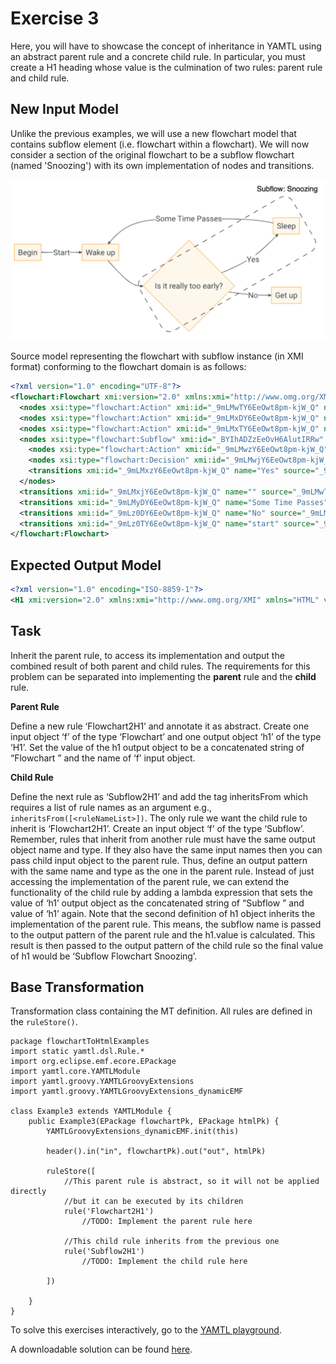 # Exercise 3

Here, you will have to showcase the concept of inheritance in YAMTL using an abstract parent rule and a concrete child rule. In particular, you must create a H1 heading whose value is the culmination of two rules: parent rule and child rule.

## New Input Model

Unlike the previous examples, we will use a new flowchart model that contains subflow element (i.e. flowchart within a flowchart). We will now consider a section of the original flowchart to be a subflow flowchart (named 'Snoozing') with its own implementation of nodes and transitions.

![Wakeup flowchart with Subflow](../assets/images/wakeup-with-subflow.png)


Source model representing the flowchart with subflow instance (in XMI format) conforming to the flowchart domain is as follows:

``` xml
<?xml version="1.0" encoding="UTF-8"?>
<flowchart:Flowchart xmi:version="2.0" xmlns:xmi="http://www.omg.org/XMI" xmlns:xsi="http://www.w3.org/2001/XMLSchema-instance" xmlns:flowchart="flowchart" xmi:id="_9mLMwDY6EeOwt8pm-kjW_Q" name="Wakeup">
  <nodes xsi:type="flowchart:Action" xmi:id="_9mLMwTY6EeOwt8pm-kjW_Q" name="Wake up" outgoing="_9mLMxjY6EeOwt8pm-kjW_Q" incoming="_9mLMyDY6EeOwt8pm-kjW_Q _9mLz0TY6EeOwt8pm-kjW_Q"/>
  <nodes xsi:type="flowchart:Action" xmi:id="_9mLMxDY6EeOwt8pm-kjW_Q" name="Get up" incoming="_9mLz0DY6EeOwt8pm-kjW_Q"/>
  <nodes xsi:type="flowchart:Action" xmi:id="_9mLMxTY6EeOwt8pm-kjW_Q" name="begin" outgoing="_9mLz0TY6EeOwt8pm-kjW_Q"/>
  <nodes xsi:type="flowchart:Subflow" xmi:id="_BYIhADZzEeOvH6AlutIRRw" name="Snoozing">
    <nodes xsi:type="flowchart:Action" xmi:id="_9mLMwzY6EeOwt8pm-kjW_Q" name="Sleep" outgoing="_9mLMyDY6EeOwt8pm-kjW_Q" incoming="_9mLMxzY6EeOwt8pm-kjW_Q"/>
    <nodes xsi:type="flowchart:Decision" xmi:id="_9mLMwjY6EeOwt8pm-kjW_Q" name="Is it really too early?" outgoing="_9mLMxzY6EeOwt8pm-kjW_Q _9mLz0DY6EeOwt8pm-kjW_Q" incoming="_9mLMxjY6EeOwt8pm-kjW_Q"/>
    <transitions xmi:id="_9mLMxzY6EeOwt8pm-kjW_Q" name="Yes" source="_9mLMwjY6EeOwt8pm-kjW_Q" target="_9mLMwzY6EeOwt8pm-kjW_Q"/>
  </nodes>
  <transitions xmi:id="_9mLMxjY6EeOwt8pm-kjW_Q" name="" source="_9mLMwTY6EeOwt8pm-kjW_Q" target="_9mLMwjY6EeOwt8pm-kjW_Q"/>
  <transitions xmi:id="_9mLMyDY6EeOwt8pm-kjW_Q" name="Some Time Passes" source="_9mLMwzY6EeOwt8pm-kjW_Q" target="_9mLMwTY6EeOwt8pm-kjW_Q"/>
  <transitions xmi:id="_9mLz0DY6EeOwt8pm-kjW_Q" name="No" source="_9mLMwjY6EeOwt8pm-kjW_Q" target="_9mLMxDY6EeOwt8pm-kjW_Q"/>
  <transitions xmi:id="_9mLz0TY6EeOwt8pm-kjW_Q" name="start" source="_9mLMxTY6EeOwt8pm-kjW_Q" target="_9mLMwTY6EeOwt8pm-kjW_Q"/>
</flowchart:Flowchart>
```

## Expected Output Model

``` xml
<?xml version="1.0" encoding="ISO-8859-1"?>
<H1 xmi:version="2.0" xmlns:xmi="http://www.omg.org/XMI" xmlns="HTML" value="Subflow Flowchart Snoozing"/>
```

## Task

Inherit the parent rule, to access its implementation and output the combined result of both parent and child rules. The requirements for this problem can be separated into implementing the **parent** rule and the **child** rule.

**Parent Rule**

Define a new rule ‘Flowchart2H1’ and annotate it as abstract. Create one input object ‘f’ of the type ‘Flowchart’ and one output object ‘h1’ of the type ‘H1’. Set the value of the h1 output object to be a concatenated string of “Flowchart ” and the name of ‘f’ input object.

**Child Rule**

Define the next rule as ‘Subflow2H1’ and add the tag inheritsFrom which requires a list of rule names as an argument e.g., `inheritsFrom([<ruleNameList>])`. The only rule we want the child rule to inherit is ‘Flowchart2H1’. Create an input object ‘f’ of the type ‘Subflow’. Remember, rules that inherit from another rule must have the same output object name and type. If they also have the same input names then you can pass child input object to the parent rule. Thus, define an output pattern with the same name and type as the one in the parent rule. Instead of just accessing the implementation of the parent rule, we can extend the functionality of the child rule by adding a lambda expression that sets the value of ‘h1’ output object as the concatenated string of  “Subflow ” and value of ‘h1’ again. Note that the second definition of h1 object inherits the implementation of the parent rule. This means, the subflow name is passed to the output pattern of the parent rule and the h1.value is calculated. This result is then passed to the output pattern of the child rule so the final value of h1 would be ‘Subflow Flowchart Snoozing’.

## Base Transformation

Transformation class containing the MT definition. All rules are defined in the `ruleStore()`.

``` yamtl-groovy
package flowchartToHtmlExamples
import static yamtl.dsl.Rule.*
import org.eclipse.emf.ecore.EPackage
import yamtl.core.YAMTLModule
import yamtl.groovy.YAMTLGroovyExtensions
import yamtl.groovy.YAMTLGroovyExtensions_dynamicEMF

class Example3 extends YAMTLModule {
	public Example3(EPackage flowchartPk, EPackage htmlPk) {
		YAMTLGroovyExtensions_dynamicEMF.init(this)

		header().in("in", flowchartPk).out("out", htmlPk)

		ruleStore([
			//This parent rule is abstract, so it will not be applied directly
			//but it can be executed by its children
			rule('Flowchart2H1')
                //TODO: Implement the parent rule here

			//This child rule inherits from the previous one
			rule('Subflow2H1')
                //TODO: Implement the child rule here

        ])

	}
}
```

To solve this exercises interactively, go to the [YAMTL playground](https://yamtl.github.io/playground/?activities=https://yamtl.github.io/playground-activities/yamtl-exercises-activity.yml).

A downloadable solution can be found [here](https://github.com/yamtl/examples/tree/master/FlowchartToHTML_exercises).